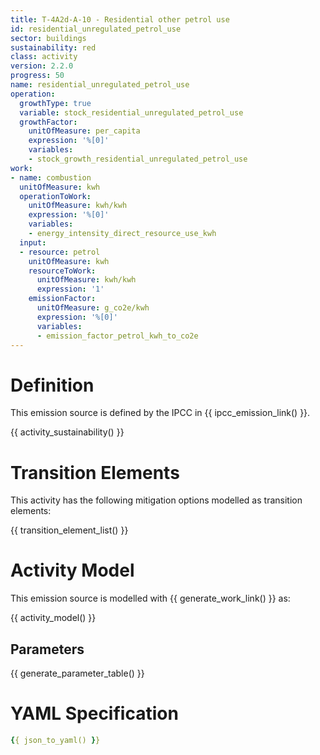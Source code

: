 ```yaml
---
title: T-4A2d-A-10 - Residential other petrol use
id: residential_unregulated_petrol_use
sector: buildings
sustainability: red
class: activity
version: 2.2.0
progress: 50
name: residential_unregulated_petrol_use
operation:
  growthType: true
  variable: stock_residential_unregulated_petrol_use
  growthFactor:
    unitOfMeasure: per_capita
    expression: '%[0]'
    variables:
    - stock_growth_residential_unregulated_petrol_use
work:
- name: combustion
  unitOfMeasure: kwh
  operationToWork:
    unitOfMeasure: kwh/kwh
    expression: '%[0]'
    variables:
    - energy_intensity_direct_resource_use_kwh
  input:
  - resource: petrol
    unitOfMeasure: kwh
    resourceToWork:
      unitOfMeasure: kwh/kwh
      expression: '1'
    emissionFactor:
      unitOfMeasure: g_co2e/kwh
      expression: '%[0]'
      variables:
      - emission_factor_petrol_kwh_to_co2e
---
```

# Definition
This emission source is defined by the IPCC in {{ ipcc_emission_link() }}.


{{ activity_sustainability() }}

# Transition Elements

This activity has the following mitigation options modelled as transition elements:

{{ transition_element_list() }}

# Activity Model
This emission source is modelled with {{ generate_work_link() }} as:

{{ activity_model() }}

## Parameters

{{ generate_parameter_table() }}

# YAML Specification

```yaml
{{ json_to_yaml() }}
```